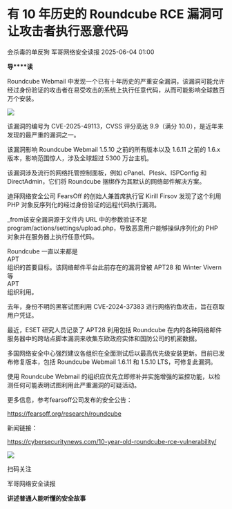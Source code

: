 #  有 10 年历史的 Roundcube RCE 漏洞可让攻击者执行恶意代码   
会杀毒的单反狗  军哥网络安全读报   2025-06-04 01:00  
  
**导****读**  
  
  
  
Roundcube Webmail 中发现一个已有十年历史的严重安全漏洞，该漏洞可能允许经过身份验证的攻击者在易受攻击的系统上执行任意代码，从而可能影响全球数百万个安装。  
  
![](https://mmbiz.qpic.cn/mmbiz_png/AnRWZJZfVaFiaOEaWPiaNQG1WT0h3zf9iauibEFqMF2lVDKZudXjXqJ4GjQjREJXzxq92Q31Y7RicbuzEPSAH17nNzw/640?wx_fmt=png&from=appmsg "")  
  
  
该漏洞的编号为 CVE-2025-49113，CVSS 评分高达 9.9（满分 10.0），是近年来发现的最严重的漏洞之一。  
  
  
该漏洞影响 Roundcube Webmail 1.5.10 之前的所有版本以及 1.6.11 之前的 1.6.x 版本，影响范围惊人，涉及全球超过 5300 万台主机。  
  
  
该漏洞涉及流行的网络托管控制面板，例如 cPanel、Plesk、ISPConfig 和 DirectAdmin，它们将 Roundcube 捆绑作为其默认的网络邮件解决方案。  
  
  
迪拜网络安全公司 FearsOff 的创始人兼首席执行官 Kirill Firsov 发现了这个利用 PHP 对象反序列化的经过身份验证的远程代码执行漏洞。  
  
  
_from该安全漏洞源于文件内 URL 中的参数验证不足program/actions/settings/upload.php，导致恶意用户能够操纵序列化的 PHP 对象并在服务器上执行任意代码。  
  
  
Roundcube 一直以来都是  
APT  
组织的首要目标。该网络邮件平台此前存在的漏洞曾被 APT28 和 Winter Vivern 等  
APT  
组织利用。  
  
  
去年，身份不明的黑客试图利用 CVE-2024-37383 进行网络钓鱼攻击，旨在窃取用户凭证。  
  
  
最近，ESET 研究人员记录了 APT28 利用包括 Roundcube 在内的各种网络邮件服务器中的跨站点脚本漏洞来收集东欧政府实体和国防公司的机密数据。  
  
  
多国网络安全中心强烈建议各组织在全面测试后以最高优先级安装更新。目前已发布修复版本，包括 Roundcube Webmail 1.6.11 和 1.5.10 LTS，可修复此漏洞。  
  
  
使用 Roundcube Webmail 的组织应优先立即修补并实施增强的监控功能，以检测任何可能表明试图利用此严重漏洞的可疑活动。  
  
  
更多信息，参考fearsoff公司发布的安全公告：  
  
https://fearsoff.org/research/roundcube  
  
  
新闻链接：  
  
https://cybersecuritynews.com/10-year-old-roundcube-rce-vulnerability/  
  
![](https://mmbiz.qpic.cn/mmbiz_jpg/AnRWZJZfVaGC3gsJClsh4Fia0icylyBEnBywibdbkrLLzmpibfdnf5wNYzEUq2GpzfedMKUjlLJQ4uwxAFWLzHhPFQ/640?wx_fmt=jpeg "")  
  
扫码关注  
  
军哥网络安全读报  
  
**讲述普通人能听懂的安全故事**  
  
  
